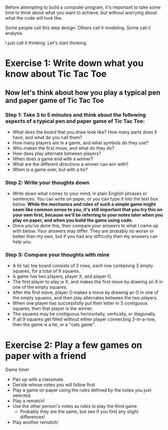Before attempting to build a computer program, it's important to take some time to think about what you want to achieve, but without worrying about what the code will look like.

Some people call this step design. Others call it modeling. Some call it analysis.

I just call it thinking. Let's start thinking.

# Exercise 1: Write down what you know about Tic Tac Toe

## Now let's think about how you play a typical pen and paper game of Tic Tac Toe

### Step 1: Take 3 to 5 minutes and think about the following aspects of a typical pen and paper game of Tic Tac Toe:

* What does the board that you draw look like? How many parts does it have, and what do you call them?
* How many players are in a game, and what symbols do they use?
* Who makes the first move, and what do they do?
* How does play alternate between players?
* When does a game end with a winner? 
* What are the different directions a winner can win with?
* When is a game over, but with a tie? 

### Step 2: Write your thoughts down

* Write down what comes to your mind, in plain English phrases or sentences. You can write on paper, or you can type it into the text box below. **While the mechanics and rules of such a simple game might seem like common sense to you, it's still important that you try this on your own first, because we'll be referring to your notes later when you play on paper, and when you build the game using code.** 
* Once you've done this, then compare your answers to what I came up with below. Your answers may differ. They are probably no worse or better than my own, but if you had any difficulty then my answers can help you.

### Step 3: Compare your thoughts with mine

* A tic tac toe board consists of 3 rows, each row containing 3 empty squares, for a total of 9 squares.
* A game has two players, player X, and player O.
* The first player to play is X, and makes the first move by drawing an X in one of the empty squares.
* After the first move, player O makes a move by drawing an O in one of the empty squares, and then play alternates between the two players.
* When one player has successfully put their letter in 3 contiguous squares, then that player is the winner.
* The squares may be contiguous horizontally, vertically, or diagonally.
* If all 9 squares get filled without either player connecting 3-in-a-row, then the game is a tie, or a "cats game".

# Exercise 2: Play a few games on paper with a friend

Game time!

* Pair up with a classmate
* Decide whose notes you will follow first
* Play a game on paper using the rules defined by the notes you just selected
* Play a rematch!
* Use the other person's notes as rules to play the third game
  * Probably they are the same, but see if you find any slight differences!
* Play another rematch!


